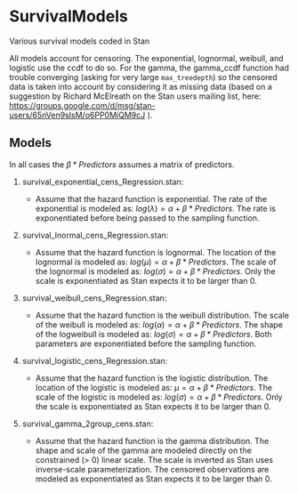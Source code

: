 # SurvivalModels
Various survival models coded in Stan

All models account for censoring. The exponential, lognormal, weibull, and logistic
use the ccdf to do so. For the gamma, the gamma_ccdf function had trouble converging
(asking for very large `max_treedepth`) so the censored data is taken into account
by considering it as missing data (based on a suggestion by Richard McElreath on 
the Stan users mailing list, here: https://groups.google.com/d/msg/stan-users/65nVen9sIsM/o6PP0MiQM9cJ ).

## Models

In all cases the $\beta * Predictors$ assumes a matrix of predictors. 

1.  survival_exponential_cens_Regression.stan:
    * Assume that the hazard function is exponential. The rate of the exponential is
  modeled as: $log(\lambda) = \alpha + \beta * Predictors$. The rate is exponentiated
  before being passed to the sampling function.
  
1.  survival_lnormal_cens_Regression.stan:
    * Assume that the hazard function is lognormal. The location of the lognormal is
  modeled as: $log(\mu) = \alpha + \beta * Predictors$. The scale of the lognormal is
  modeled as: $log(\sigma) = \alpha + \beta * Predictors$. Only the scale is
  exponentiated as Stan expects it to be larger than 0.
  
1.  survival_weibull_cens_Regression.stan:
    * Assume that the hazard function is the weibull distribution. The scale of the weibull is
  modeled as: $log(\alpha) = \alpha + \beta * Predictors$. The shape of the logweibull is
  modeled as: $log(\sigma) = \alpha + \beta * Predictors$. Both parameters are exponentiated
  before the sampling function.
  
1.  survival_logistic_cens_Regression.stan:
    * Assume that the hazard function is the logistic distribution. The location of the logistic is
  modeled as: $\mu = \alpha + \beta * Predictors$. The scale of the logistic is
  modeled as: $log(\sigma) = \alpha + \beta * Predictors$. Only the scale is
  exponentiated as Stan expects it to be larger than 0.
  
1.  survival_gamma_2group_cens.stan:
    * Assume that the hazard function is the gamma distribution. The shape and scale of the gamma
    are modeled directly on the constrained (> 0) linear scale. The scale is inverted
    as Stan uses inverse-scale parameterization. The censored observations are modeled as 
  exponentiated as Stan expects it to be larger than 0.